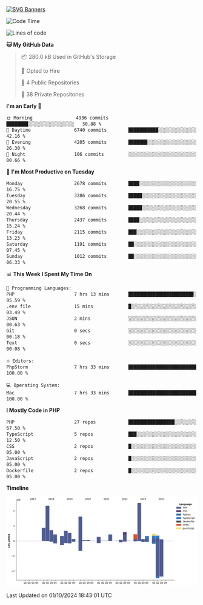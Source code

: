 [![SVG Banners](https://svg-banners.vercel.app/api?type=glitch&text1=Gere_Lajos%F0%9F%92%BB&width=800&height=400)](https://github.com/Akshay090/svg-banners)

<!--START_SECTION:waka-->
![Code Time](http://img.shields.io/badge/Code%20Time-1%2C875%20hrs%2041%20mins-blue)

![Lines of code](https://img.shields.io/badge/From%20Hello%20World%20I%27ve%20Written-13.3%20million%20lines%20of%20code-blue)

**🐱 My GitHub Data** 

> 📦 280.0 kB Used in GitHub's Storage 
 > 
> 💼 Opted to Hire
 > 
> 📜 4 Public Repositories 
 > 
> 🔑 38 Private Repositories 
 > 
**I'm an Early 🐤** 

```text
🌞 Morning                4936 commits        ████████░░░░░░░░░░░░░░░░░   30.88 % 
🌆 Daytime                6740 commits        ███████████░░░░░░░░░░░░░░   42.16 % 
🌃 Evening                4205 commits        ███████░░░░░░░░░░░░░░░░░░   26.30 % 
🌙 Night                  106 commits         ░░░░░░░░░░░░░░░░░░░░░░░░░   00.66 % 
```
📅 **I'm Most Productive on Tuesday** 

```text
Monday                   2678 commits        ████░░░░░░░░░░░░░░░░░░░░░   16.75 % 
Tuesday                  3286 commits        █████░░░░░░░░░░░░░░░░░░░░   20.55 % 
Wednesday                3268 commits        █████░░░░░░░░░░░░░░░░░░░░   20.44 % 
Thursday                 2437 commits        ████░░░░░░░░░░░░░░░░░░░░░   15.24 % 
Friday                   2115 commits        ███░░░░░░░░░░░░░░░░░░░░░░   13.23 % 
Saturday                 1191 commits        ██░░░░░░░░░░░░░░░░░░░░░░░   07.45 % 
Sunday                   1012 commits        ██░░░░░░░░░░░░░░░░░░░░░░░   06.33 % 
```


📊 **This Week I Spent My Time On** 

```text
💬 Programming Languages: 
PHP                      7 hrs 13 mins       ████████████████████████░   95.59 % 
.env file                15 mins             █░░░░░░░░░░░░░░░░░░░░░░░░   03.49 % 
JSON                     2 mins              ░░░░░░░░░░░░░░░░░░░░░░░░░   00.63 % 
Git                      0 secs              ░░░░░░░░░░░░░░░░░░░░░░░░░   00.18 % 
Text                     0 secs              ░░░░░░░░░░░░░░░░░░░░░░░░░   00.08 % 

🔥 Editors: 
PhpStorm                 7 hrs 33 mins       █████████████████████████   100.00 % 

💻 Operating System: 
Mac                      7 hrs 33 mins       █████████████████████████   100.00 % 
```

**I Mostly Code in PHP** 

```text
PHP                      27 repos            █████████████████░░░░░░░░   67.50 % 
TypeScript               5 repos             ███░░░░░░░░░░░░░░░░░░░░░░   12.50 % 
CSS                      2 repos             █░░░░░░░░░░░░░░░░░░░░░░░░   05.00 % 
JavaScript               2 repos             █░░░░░░░░░░░░░░░░░░░░░░░░   05.00 % 
Dockerfile               2 repos             █░░░░░░░░░░░░░░░░░░░░░░░░   05.00 % 
```



**Timeline**

![Lines of Code chart](https://raw.githubusercontent.com/gere-lajos/gere-lajos/main/assets/bar_graph.png)


 Last Updated on 01/10/2024 18:43:01 UTC
<!--END_SECTION:waka-->
